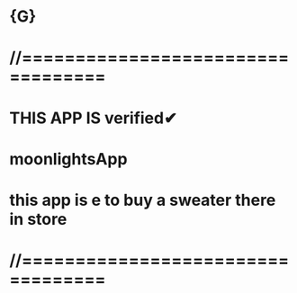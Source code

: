 # {G}

# //==================================

# THIS APP IS verified✔ 
# moonlightsApp
# this app is e to buy a sweater there in store  

# //==================================